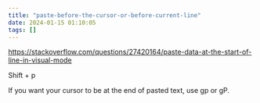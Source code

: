 ```yaml
---
title: "paste-before-the-cursor-or-before-current-line"
date: 2024-01-15 01:10:05
tags: []
---
```

https://stackoverflow.com/questions/27420164/paste-data-at-the-start-of-line-in-visual-mode

Shift + p

If you want your cursor to be at the end of pasted text, use gp or gP.
 
